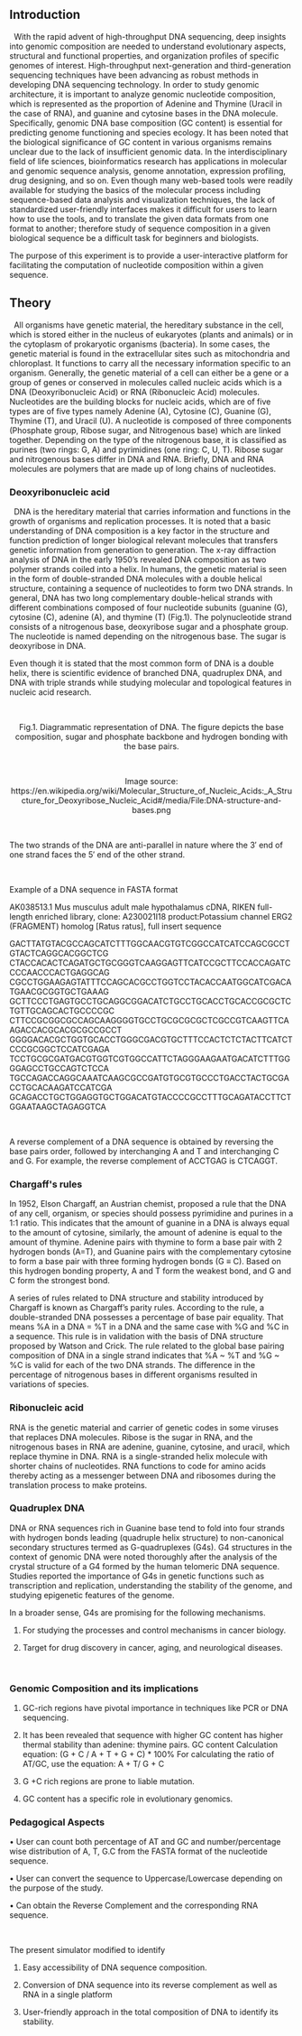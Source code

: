 
## Introduction
&nbsp;
With the rapid advent of high-throughput DNA sequencing, deep insights into genomic composition are needed to understand evolutionary aspects, structural and functional properties, and organization profiles of specific genomes of interest. High-throughput next-generation and third-generation sequencing techniques have been advancing as robust methods in developing DNA sequencing technology. In order to study genomic architecture, it is important to analyze genomic nucleotide composition, which is represented as the proportion of Adenine and Thymine (Uracil in the case of RNA), and guanine and cytosine bases in the DNA molecule.  Specifically, genomic DNA base composition (GC content) is essential for predicting genome functioning and species ecology. It has been noted that the biological significance of GC content in various organisms remains unclear due to the lack of insufficient genomic data. In the interdisciplinary field of life sciences, bioinformatics research has applications in molecular and genomic sequence analysis, genome annotation, expression profiling, drug designing, and so on. Even though many web-based tools were readily available for studying the basics of the molecular process including sequence-based data analysis and visualization techniques, the lack of standardized user-friendly interfaces makes it difficult for users to learn how to use the tools, and to translate the given data formats from one format to another; therefore study of sequence composition in a given biological sequence be a difficult task for beginners and biologists. 

The purpose of this experiment is to provide a user-interactive platform for facilitating the computation of nucleotide composition within a given sequence.
&nbsp;

## Theory
&nbsp;
All organisms have genetic material, the hereditary substance in the cell, which is stored either in the nucleus of eukaryotes (plants and animals) or in the cytoplasm of prokaryotic organisms (bacteria). In some cases, the genetic material is found in the extracellular sites such as mitochondria and chloroplast.  It functions to carry all the necessary information specific to an organism. Generally, the genetic material of a cell can either be a gene or a group of genes or conserved in molecules called nucleic acids which is a DNA (Deoxyribonucleic Acid) or RNA (Ribonucleic Acid) molecules. Nucleotides are the building blocks for nucleic acids, which are of five types are of five types namely Adenine (A), Cytosine (C), Guanine (G), Thymine (T), and Uracil (U). A nucleotide is composed of three components (Phosphate group, Ribose sugar, and Nitrogenous base) which are linked together. Depending on the type of the nitrogenous base, it is classified as purines (two rings: G, A) and pyrimidines (one ring: C, U, T). Ribose sugar and nitrogenous bases differ in DNA and RNA. Briefly, DNA and RNA molecules are polymers that are made up of long chains of nucleotides.
&nbsp;

### Deoxyribonucleic acid
&nbsp;
DNA is the hereditary material that carries information and functions in the growth of organisms and replication processes. It is noted that a basic understanding of DNA composition is a key factor in the structure and function prediction of longer biological relevant molecules that transfers genetic information from generation to generation. The x-ray diffraction analysis of DNA in the early 1950’s revealed DNA composition as two polymer strands coiled into a helix. In humans, the genetic material is seen in the form of double-stranded DNA molecules with a double helical structure, containing a sequence of nucleotides to form two DNA strands. In general, DNA has two long complementary double-helical strands with different combinations composed of four nucleotide subunits (guanine (G), cytosine (C), adenine (A), and thymine (T) (Fig.1). The polynucleotide strand consists of a nitrogenous base, deoxyribose sugar and a phosphate group. The nucleotide is named depending on the nitrogenous base. The sugar is deoxyribose in DNA.

Even though it is stated that the most common form of DNA is a double helix, there is scientific evidence of branched DNA, quadruplex DNA, and DNA with triple strands while studying molecular and topological features in nucleic acid research. 

&nbsp;

<center><img src="images/1.png" title="" /></center>

<center>Fig.1. Diagrammatic representation of DNA. The figure depicts the base composition, sugar and phosphate backbone and hydrogen bonding with the base pairs.</center>

&nbsp;

<center>Image source: https://en.wikipedia.org/wiki/Molecular_Structure_of_Nucleic_Acids:_A_Structure_for_Deoxyribose_Nucleic_Acid#/media/File:DNA-structure-and-bases.png</center>

&nbsp;

The two strands of the DNA are anti-parallel in nature where the 3′ end of one strand faces the 5′ end of the other strand.

&nbsp;

Example of a DNA sequence in FASTA format

 AK038513.1 Mus musculus adult male hypothalamus cDNA, RIKEN full-length enriched library, clone: A230021I18 product:Potassium channel ERG2 (FRAGMENT) homolog [Ratus ratus], full insert sequence

GACTTATGTACGCCAGCATCTTTGGCAACGTGTCGGCCATCATCCAGCGCCTGTACTCAGGCACGGCTCG
CTACCACACTCAGATGCTGCGGGTCAAGGAGTTCATCCGCTTCCACCAGATCCCCAACCCACTGAGGCAG
CGCCTGGAAGAGTATTTCCAGCACGCCTGGTCCTACACCAATGGCATCGACATGAACGCGGTGCTGAAAG
GCTTCCCTGAGTGCCTGCAGGCGGACATCTGCCTGCACCTGCACCGCGCTCTGTTGCAGCACTGCCCCGC
CTTCCGCGGCGCCAGCAAGGGGTGCCTGCGCGCGCTCGCCGTCAAGTTCAAGACCACGCACGCGCCGCCT
GGGGACACGCTGGTGCACCTGGGCGACGTGCTTTCCACTCTCTACTTCATCTCCCGCGGCTCCATCGAGA
TCCTGCGCGATGACGTGGTCGTGGCCATTCTAGGGAAGAATGACATCTTTGGGGAGCCTGCCAGTCTCCA
TGCCAGACCAGGCAAATCAAGCGCCGATGTGCGTGCCCTGACCTACTGCGACCTGCACAAGATCCATCGA
GCAGACCTGCTGGAGGTGCTGGACATGTACCCCGCCTTTGCAGATACCTTCTGGAATAAGCTAGAGGTCA

&nbsp;

A reverse complement of a DNA sequence is obtained by reversing the base pairs order, followed by interchanging A and T and interchanging C and G. 
For example, the reverse complement of ACCTGAG is CTCAGGT.
&nbsp;

### Chargaff's rules

 In 1952, Elson Chargaff, an Austrian chemist, proposed a rule that the DNA of any cell, organism, or species should possess pyrimidine and purines in a 1:1 ratio. This indicates that the amount of guanine in a DNA is always equal to the amount of cytosine, similarly, the amount of adenine is equal to the amount of thymine. Adenine pairs with thymine to form a base pair with 2 hydrogen bonds (A=T), and Guanine pairs with the complementary cytosine to form a base pair with three forming hydrogen bonds (G ≡ C). Based on this hydrogen bonding property, A and T form the weakest bond, and G and C form the strongest bond.

A series of rules related to DNA structure and stability introduced by Chargaff is known as Chargaff’s parity rules. According to the rule, a double-stranded DNA possesses a percentage of base pair equality. That means %A in a DNA = %T in a DNA and the same case with %G and  %C in a sequence. This rule is in validation with the basis of DNA structure proposed by Watson and Crick. The rule related to the global base pairing composition of DNA in a single strand indicates that %A ~ %T and %G ~ %C is valid for each of the two DNA strands. The difference in the percentage of nitrogenous bases in different organisms resulted in variations of species. 
&nbsp;

### Ribonucleic acid

RNA is the genetic material and carrier of genetic codes in some viruses that replaces DNA molecules. Ribose is the sugar in RNA, and the nitrogenous bases in RNA are adenine, guanine, cytosine, and uracil, which replace thymine in DNA. RNA is a single-stranded helix molecule with shorter chains of nucleotides. RNA functions to code for amino acids thereby acting as a messenger between DNA and ribosomes during the translation process to make proteins.
&nbsp;
### Quadruplex DNA

DNA or RNA sequences rich in Guanine base tend to fold into four strands with hydrogen bonds leading (quadruple helix structure) to non-canonical secondary structures termed as G-quadruplexes (G4s). G4 structures in the context of genomic DNA were noted thoroughly after the analysis of the crystal structure of a G4 formed by the human telomeric DNA sequence. Studies reported the importance of G4s in genetic functions such as transcription and replication, understanding the stability of the genome, and studying epigenetic features of the genome. 

In a broader sense, G4s are promising for the following mechanisms.

1.	For studying the processes and control mechanisms in cancer biology.

2.	Target for drug discovery in cancer, aging, and neurological diseases.

&nbsp;

### Genomic Composition and its implications

1.	GC-rich regions have pivotal importance in techniques like PCR or DNA sequencing.

2.	It has been revealed that sequence with higher GC content has higher thermal stability than adenine: thymine pairs.
GC content Calculation equation:  (G + C / A + T + G + C) * 100%
For calculating the ratio of AT/GC, use the equation: A + T/ G + C

3.  G +C rich regions are prone to liable mutation.

4.  GC content has a specific role in evolutionary genomics.

### Pedagogical Aspects


•	User can count both percentage of AT and GC and number/percentage wise distribution of A, T, G.C from the FASTA format of the nucleotide sequence.

•	User can convert the sequence to Uppercase/Lowercase depending on the purpose of the study.

•	Can obtain the Reverse Complement and the corresponding RNA sequence. 

&nbsp;

The present simulator modified to identify

1. Easy accessibility of DNA sequence composition.

2. Conversion of DNA sequence into its reverse complement as well as RNA in a single platform 

3. User-friendly approach in the total composition of DNA to identify its stability. 



